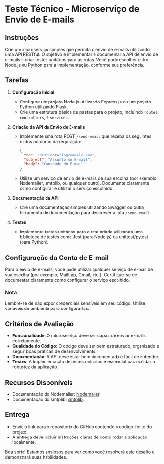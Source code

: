 # Teste Técnico - Microserviço de Envio de E-mails

## Instruções
Crie um microserviço simples que permita o envio de e-mails utilizando uma API RESTful. O objetivo é implementar e documentar a API de envio de e-mails e criar testes unitários para as rotas. Você pode escolher entre Node.js ou Python para a implementação, conforme sua preferência.

## Tarefas

1. **Configuração Inicial**
   - Configure um projeto Node.js utilizando Express.js ou um projeto Python utilizando Flask.
   - Crie uma estrutura básica de pastas para o projeto, incluindo `routes`, `controllers`, e `services`.

2. **Criação da API de Envio de E-mails**
   - Implemente uma rota POST `/send-email` que receba os seguintes dados no corpo da requisição:
     ```json
     {
       "to": "destinatario@example.com",
       "subject": "Assunto do E-mail",
       "body": "Conteúdo do E-mail"
     }
     ```
   - Utilize um serviço de envio de e-mails de sua escolha (por exemplo, Nodemailer, smtplib, ou qualquer outro). Documente claramente como configurar e utilizar o serviço escolhido.

3. **Documentação da API**
   - Crie uma documentação simples utilizando Swagger ou outra ferramenta de documentação para descrever a rota `/send-email`.

4. **Testes**
   - Implemente testes unitários para a rota criada utilizando uma biblioteca de testes como Jest (para Node.js) ou unittest/pytest (para Python).

## Configuração da Conta de E-mail

Para o envio de e-mails, você pode utilizar qualquer serviço de e-mail de sua escolha (por exemplo, Mailtrap, Gmail, etc.). Certifique-se de documentar claramente como configurar o serviço escolhido.

### Nota

Lembre-se de não expor credenciais sensíveis em seu código. Utilize variáveis de ambiente para configurá-las.

## Critérios de Avaliação

- **Funcionalidade**: O microserviço deve ser capaz de enviar e-mails corretamente.
- **Qualidade do Código**: O código deve ser bem estruturado, organizado e seguir boas práticas de desenvolvimento.
- **Documentação**: A API deve estar bem documentada e fácil de entender.
- **Testes**: A implementação de testes unitários é essencial para validar a robustez da aplicação.

## Recursos Disponíveis

- Documentação do Nodemailer: [Nodemailer](https://nodemailer.com/about/).
- Documentação do smtplib: [smtplib](https://docs.python.org/3/library/smtplib.html).

## Entrega

- Envie o link para o repositório do GitHub contendo o código-fonte do projeto.
- A entrega deve incluir instruções claras de como rodar a aplicação localmente.

Boa sorte! Estamos ansiosos para ver como você resolverá este desafio e demonstrará suas habilidades.
